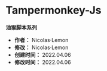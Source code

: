 # Tampermonkey-Js

**油猴脚本系列**

* **作者：** Nicolas·Lemon
* **修改：** Nicolas·Lemon
* **创建时间：** 2022.04.06
* **修改时间：** 2022.04.06

